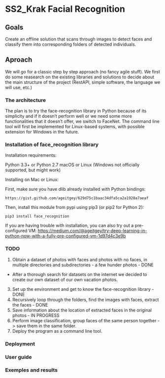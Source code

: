 # SS2_Krak Facial Recognition

## Goals
Create an offline solution that scans through images to detect faces and classify them into corresponding folders of detected individuals.

## Aproach
We will go for a classic step by step approach (no fancy agile stuff).
We first do some reasearch on the existing libraries and solutions to decide about the main structure of the project (RestAPI, simple software, the language we will use, etc.)

### The architecture
The plan is to try the face-recognition library in Python because of its simplicity and if it doesn’t perform well or we need some more functionalities that it doesn’t offer, we switch to FaceNet.
The command line tool will first be implemented for Linux-based systems, with possible extension for Windows in the future.

### Installation of face_recognition library
Installation requirements:

Python 3.3+ or Python 2.7
macOS or Linux (Windows not officially supported, but might work)

Installing on Mac or Linux:

First, make sure you have dlib already installed with Python bindings:

    https://gist.github.com/ageitgey/629d75c1baac34dfa5ca2a1928a7aeaf

Then, install this module from pypi using pip3 (or pip2 for Python 2):

    pip3 install face_recognition

If you are having trouble with installation, you can also try out a
pre-configured VM: https://medium.com/@ageitgey/try-deep-learning-in-python-now-with-a-fully-pre-configured-vm-1d97d4c3e9b


### TODO
1) Obtain a dataset of photos with faces and photos with no faces, in multiple directories and subdirectories - a few hunder photos - DONE
  * After a thorough search for datasets on the internet we decided to create our own dataset of our own vacation photos.
3) Set up the environment and get to know the face-recognition library - DONE
4) Recursively loop through the folders, find the images with faces, extract the faces - DONE
5) Save information about the location of extracted faces in the original photos - IN PROGRESS
6) Perform image classification, group faces of the same person together -> save them in the same folder. 
8) Deploy the program as a command line tool.

### Deployment

### User guide

### Exemples and results
